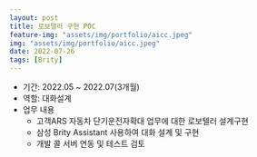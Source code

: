 ```yaml
---
layout: post
title: 로보텔러 구현 POC
feature-img: "assets/img/portfolio/aicc.jpeg"
img: "assets/img/portfolio/aicc.jpeg"
date: 2022-07-26
tags: [Brity]
---
```

 - 기간: 2022.05 ~ 2022.07(3개월)
 - 역할: 대화설계
 - 업무 내용
   - 고객ARS 자동차 단기운전자확대 업무에 대한 로보텔러 설계구현
   - 삼성 Brity Assistant 사용하여 대화 설계 및 구현
   - 개발 콜 서버 연동 및 테스트 검토